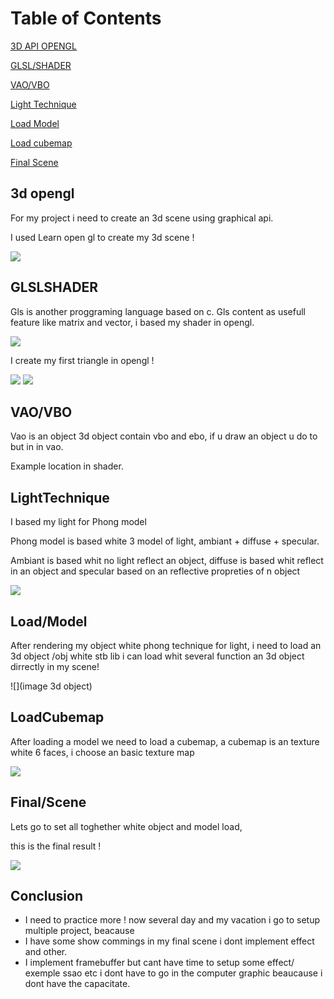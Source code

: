 Table of Contents
=============

[3D API OPENGL](#3dopengl)

[GLSL/SHADER](#GLSLSHADER)

[VAO/VBO](#VAO/VBO)

[Light Technique](#LightTechnique)

[Load Model](#Load/Model)

[Load cubemap](#LoadCubemap)

[Final Scene](#Final/Scene)

<a name="headers"/>

## 3d opengl
For my project i need to create an 3d scene using graphical api.

I used Learn open gl to create my 3d scene !

![](https://FlorianRossignol.github.io/Images/Scene3dOpengl/opengl_logo.png)

## GLSLSHADER

Gls is another proggraming language based on c.
Gls content as usefull feature like matrix and vector, i based my shader in opengl.

![](https://FlorianRossignol.github.io/Images/Scene3dOpengl/maxresdefault.jpg)

I create my first triangle in opengl !

![](https://FlorianRossignol.github.io/Images/Scene3dOpengl/Triangle3d.png)
![](https://FlorianRossignol.github.io/Images/Scene3dOpengl/shader.png)

## VAO/VBO

Vao is an object 3d object contain vbo and ebo, if u draw an object
u do to but in in vao.

Example location in shader.

## LightTechnique

I based my light for Phong model

Phong model is based white 3 model of light, ambiant + diffuse + specular.

Ambiant is based whit no light reflect an object,
diffuse is based whit reflect in an object
and specular based on an reflective propreties of n object 

![](https://FlorianRossignol.github.io/Images/Scene3dOpengl/giphy.gif)

## Load/Model

After rendering my object white phong technique for light, i need to load an 3d object /obj
white stb lib i can load whit several function an 3d object dirrectly in my scene!

![](image 3d object)

## LoadCubemap
After loading a model we need to load a cubemap, a cubemap is an texture white 6 faces,
i choose an basic texture map 

![](https://FlorianRossignol.github.io/Images/Scene3dOpengl/Cubemap.png)

## Final/Scene
Lets go to set all toghether white object and model load,

this is the final result !

![](https://FlorianRossignol.github.io/Images/Scene3dOpengl/giphy2.gif)

## Conclusion

- I need to practice more ! now several day and my vacation i go to setup multiple project, beacause 
- I have some show commings in my final scene i dont implement effect and other.
- I implement framebuffer but cant have time to setup some effect/ exemple ssao etc
  i dont have to go in the computer graphic beaucause i dont have the capacitate.
